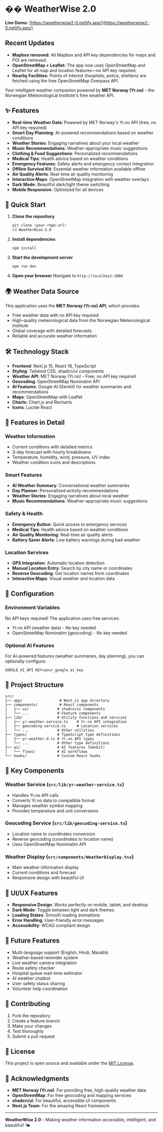 # ��️ WeatherWise 2.0

**Live Demo:** [https://weatherwise2-0.netlify.app/](https://weatherwise2-0.netlify.app/)

## Recent Updates
- **Mapbox removed:** All Mapbox and API key dependencies for maps and POI are removed.
- **OpenStreetMap + Leaflet:** The app now uses OpenStreetMap and Leaflet for all map and location features—no API key required.
- **Nearby Facilities:** Points of interest (hospitals, police, shelters) are fetched using the free OpenStreetMap Overpass API.

Your intelligent weather companion powered by **MET Norway (Yr.no)** - the Norwegian Meteorological Institute's free weather API.

## ✨ Features

- **Real-time Weather Data**: Powered by MET Norway's Yr.no API (free, no API key required)
- **Smart Day Planning**: AI-powered recommendations based on weather conditions
- **Weather Stories**: Engaging narratives about your local weather
- **Music Recommendations**: Weather-appropriate music suggestions
- **Clothing & Food Suggestions**: Personalized recommendations
- **Medical Tips**: Health advice based on weather conditions
- **Emergency Features**: Safety alerts and emergency contact integration
- **Offline Survival Kit**: Essential weather information available offline
- **Air Quality Alerts**: Real-time air quality monitoring
- **Interactive Maps**: OpenStreetMap integration with weather overlays
- **Dark Mode**: Beautiful dark/light theme switching
- **Mobile Responsive**: Optimized for all devices

## 🚀 Quick Start

1. **Clone the repository**
   ```bash
   git clone <your-repo-url>
   cd WeatherWise-2.0
   ```

2. **Install dependencies**
   ```bash
   npm install
   ```

3. **Start the development server**
   ```bash
   npm run dev
   ```

4. **Open your browser**
   Navigate to `http://localhost:3000`

## 🌍 Weather Data Source

This application uses the **MET Norway (Yr.no) API**, which provides:
- Free weather data with no API key required
- High-quality meteorological data from the Norwegian Meteorological Institute
- Global coverage with detailed forecasts
- Reliable and accurate weather information

## 🛠️ Technology Stack

- **Frontend**: Next.js 15, React 18, TypeScript
- **Styling**: Tailwind CSS, shadcn/ui components
- **Weather API**: MET Norway (Yr.no) - Free, no API key required
- **Geocoding**: OpenStreetMap Nominatim API
- **AI Features**: Google AI (Genkit) for weather summaries and recommendations
- **Maps**: OpenStreetMap with Leaflet
- **Charts**: Chart.js and Recharts
- **Icons**: Lucide React

## 📱 Features in Detail

### Weather Information
- Current conditions with detailed metrics
- 3-day forecast with hourly breakdowns
- Temperature, humidity, wind, pressure, UV index
- Weather condition icons and descriptions

### Smart Features
- **AI Weather Summary**: Conversational weather summaries
- **Day Planner**: Personalized activity recommendations
- **Weather Stories**: Engaging narratives about local weather
- **Music Recommendations**: Weather-appropriate music suggestions

### Safety & Health
- **Emergency Button**: Quick access to emergency services
- **Medical Tips**: Health advice based on weather conditions
- **Air Quality Monitoring**: Real-time air quality alerts
- **Battery Saver Alerts**: Low battery warnings during bad weather

### Location Services
- **GPS Integration**: Automatic location detection
- **Manual Location Entry**: Search by city name or coordinates
- **Reverse Geocoding**: Get location names from coordinates
- **Interactive Maps**: Visual weather and location data

## 🔧 Configuration

### Environment Variables
No API keys required! The application uses free services:
- Yr.no API (weather data) - No key needed
- OpenStreetMap Nominatim (geocoding) - No key needed

### Optional AI Features
For AI-powered features (weather summaries, day planning), you can optionally configure:
```env
GOOGLE_AI_API_KEY=your_google_ai_key
```

## 📁 Project Structure

```
src/
├── app/                 # Next.js app directory
├── components/          # React components
│   ├── ui/             # shadcn/ui components
│   └── ...             # Feature components
├── lib/                # Utility functions and services
│   ├── yr-weather-service.ts    # Yr.no API integration
│   ├── geocoding-service.ts     # Location services
│   └── ...             # Other utilities
├── types/              # TypeScript type definitions
│   ├── yr-weather.d.ts # Yr.no API types
│   └── ...             # Other type definitions
├── ai/                 # AI features (Genkit)
│   └── flows/          # AI workflows
└── hooks/              # Custom React hooks
```

## 🌟 Key Components

### Weather Service (`src/lib/yr-weather-service.ts`)
- Handles Yr.no API calls
- Converts Yr.no data to compatible format
- Manages weather symbol mapping
- Provides temperature and unit conversions

### Geocoding Service (`src/lib/geocoding-service.ts`)
- Location name to coordinates conversion
- Reverse geocoding (coordinates to location name)
- Uses OpenStreetMap Nominatim API

### Weather Display (`src/components/WeatherDisplay.tsx`)
- Main weather information display
- Current conditions and forecast
- Responsive design with beautiful UI

## 🎨 UI/UX Features

- **Responsive Design**: Works perfectly on mobile, tablet, and desktop
- **Dark Mode**: Toggle between light and dark themes
- **Loading States**: Smooth loading animations
- **Error Handling**: User-friendly error messages
- **Accessibility**: WCAG compliant design

## 🔮 Future Features

- Multi-language support (English, Hindi, Marathi)
- Weather-based reminder system
- Live weather camera integration
- Route safety checker
- Hospital queue wait-time estimator
- AI weather chatbot
- User safety status sharing
- Volunteer help coordination

## 🤝 Contributing

1. Fork the repository
2. Create a feature branch
3. Make your changes
4. Test thoroughly
5. Submit a pull request

## 📄 License

This project is open source and available under the [MIT License](LICENSE).

## 🙏 Acknowledgments

- **MET Norway (Yr.no)**: For providing free, high-quality weather data
- **OpenStreetMap**: For free geocoding and mapping services
- **shadcn/ui**: For beautiful, accessible UI components
- **Next.js Team**: For the amazing React framework

---

**WeatherWise 2.0** - Making weather information accessible, intelligent, and beautiful! 🌤️

